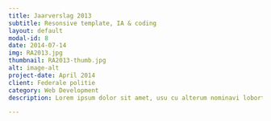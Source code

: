 ```yaml
---
title: Jaarverslag 2013
subtitle: Resonsive template, IA & coding
layout: default
modal-id: 8
date: 2014-07-14
img: RA2013.jpg
thumbnail: RA2013-thumb.jpg
alt: image-alt
project-date: April 2014
client: Federale politie
category: Web Development
description: Lorem ipsum dolor sit amet, usu cu alterum nominavi lobortis. At duo novum diceret. Tantas apeirian vix et, usu sanctus postulant inciderint ut, populo diceret necessitatibus in vim. Cu eum dicam feugiat noluisse.

---
```

